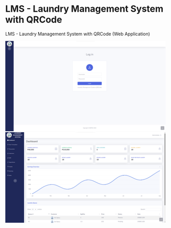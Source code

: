 # LMS - Laundry Management System with QRCode
LMS - Laundry Management System with QRCode (Web Application)

![alt text](https://github.com/HashJProgramming/LMS-Laundry-Management-System-with-QRCode/blob/Main/screenshots/1.png)
![alt text](https://github.com/HashJProgramming/LMS-Laundry-Management-System-with-QRCode/blob/Main/screenshots/2.png)
